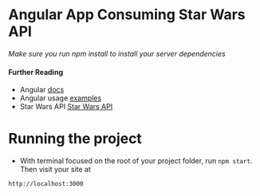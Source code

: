 # Angular App Consuming Star Wars API

*Make sure you run npm install to install your server dependencies*

#### Further Reading
- Angular [docs](https://docs.angularjs.org/api/ng)
- Angular usage [examples](https://github.com/curran/screencasts/tree/gh-pages/introToAngular)
- Star Wars API [Star Wars API](http://swapi.co/)



# Running the project
* With terminal focused on the root of your project folder, run `npm start`. Then visit your site at
```
http://localhost:3000
```
